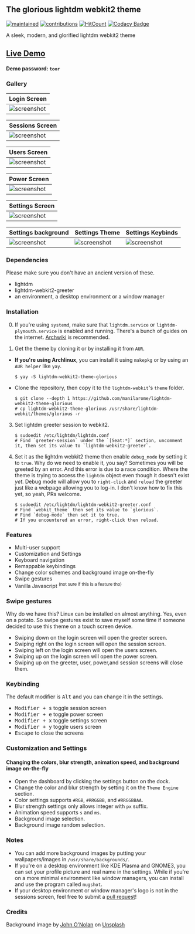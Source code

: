 ## The glorious lightdm webkit2 theme

[![maintained](https://img.shields.io/maintenance/yes/2020?label=maintained&style=flat-square)](https://github.com/manilarome/the-glorious-lightdm-webkit2-theme/commits/master) [![contributions](https://img.shields.io/badge/contribution-welcome-brightgreen&?style=flat-square)](https://github.com/manilarome/the-glorious-lightdm-webkit2-theme/pulls) [![HitCount](http://hits.dwyl.com/manilarome/the-glorious-lightdm-webkit2-theme.svg)](http://hits.dwyl.com/manilarome/the-glorious-lightdm-webkit2-theme) [![Codacy Badge](https://app.codacy.com/project/badge/Grade/0812167ef9954b74ac23f7c1bfeb3764)](https://www.codacy.com?utm_source=github.com&amp;utm_medium=referral&amp;utm_content=manilarome/the-glorious-lightdm-webkit2-theme&amp;utm_campaign=Badge_Grade)

A sleek, modern, and glorified lightdm webkit2 theme

## [Live Demo](https://manilarome.github.io/lightdm-webkit2-theme-glorious)
#### Demo password: `toor`

### Gallery

| Login Screen |
| --- |
| ![screenshot](scrots/login.webp) |

| Sessions Screen |
| --- |
| ![screenshot](scrots/sessions.webp) |

| Users Screen |
| --- |
| ![screenshot](scrots/users.webp) |

| Power Screen |
| --- |
| ![screenshot](scrots/power.webp) |

| Settings Screen |
| --- |
| ![screenshot](scrots/settings.webp) |

| Settings background | Settings Theme | Settings Keybinds |
| --- | --- | --- |
| ![screenshot](scrots/settings-bg.webp) | ![screenshot](scrots/settings-theme.webp) | ![screenshot](scrots/settings-keybinds.webp) |


### Dependencies

Please make sure you don't have an ancient version of these.

+ lightdm
+ lightdm-webkit2-greeter
+ an environment, a desktop environment or a window manager

### Installation

0. If you're using `systemd`, make sure that `lightdm.service` or `lightdm-plymouth.service` is enabled and running. There's a bunch of guides on the internet. [Archwiki](https://wiki.archlinux.org/index.php/LightDM) is recommended.

1. Get the theme by cloning it or by installing it from `AUR`.

+ **If you're using Archlinux**, you can install it using `makepkg` or by using an `AUR helper` like `yay`.

	```
	$ yay -S lightdm-webkit2-theme-glorious
	```
+ Clone the repository, then copy it to the `lightdm-webkit`'s `theme` folder.

	```
	$ git clone --depth 1 https://github.com/manilarome/lightdm-webkit2-theme-glorious
	# cp lightdm-webkit2-theme-glorious /usr/share/lightdm-webkit/themes/glorious -r
	```

3. Set lightdm greeter session to webkit2.

	```
	$ sudoedit /etc/lightdm/lightdm.conf
	# Find `greeter-session` under the `[Seat:*]` section, uncomment it, then set its value to `lightdm-webkit2-greeter`.
	```

4. Set it as the lightdm webkit2 theme then enable `debug_mode` by setting it to `true`. Why do we need to enable it, you say? Sometimes you will be greeted by an error. And this error is due to a race condition. Where the theme is trying to access the `lightdm` object even though it doesn't exist *yet*. Debug mode will allow you to `right-click` and `reload` the greeter just like a webpage allowing you to log-in. I don't know how to fix this yet, so yeah, PRs welcome. 

	```
	$ sudoedit /etc/lightdm/lightdm-webkit2-greeter.conf
	# Find `webkit_theme` then set its value to `glorious`.
	# Find `debug-mode` then set it to true.
	# If you encountered an error, right-click then reload.
	```

### Features

+ Multi-user support
+ Customization and Settings
+ Keyboard navigation
+ Remappable keybindings
+ Change color schemes and background image on-the-fly
+ Swipe gestures
+ Vanilla Javascript <sup>(not sure if this is a feature tho)</sup>

### Swipe gestures

Why do we have this? Linux can be installed on almost anything. Yes, even on a potato. So swipe gestures exist to save myself some time if someone decided to use this theme on a touch screen device.

+ Swiping down on the login screen will open the greeter screen.
+ Swiping right on the login screen will open the session screen.
+ Swiping left on the login screen will open the users screen.
+ Swiping up on the login screen will open the power screen.
+ Swiping up on the greeter, user, power,and session screens will close them.

### Keybinding

The default modifier is <kbd>Alt</kbd> and you can change it in the settings.

+ <kbd>Modifier + s</kbd> toggle session screen
+ <kbd>Modifier + e</kbd> toggle power screen
+ <kbd>Modifier + x</kbd> toggle settings screen
+ <kbd>Modifier + y</kbd> toggle users screen
+ <kbd>Escape</kbd> to close the screens

### Customization and Settings

#### Changing the colors, blur strength, animation speed, and background image on-the-fly

+ Open the dashboard by clicking the settings button on the dock.
+ Change the color and blur strength by setting it on the `Theme Engine` section.
+ Color settings supports `#RGB`, `#RRGGBB`, and `#RRGGBBAA`.
+ Blur strength settings only allows integer with `px` suffix.
+ Animation speed supports `s` and `ms`.
+ Background image selection.
+ Background image random selection.

### Notes

+ You can add more background images by putting your wallpapers/images in `/usr/share/backgrounds/`.
+ If you're on a desktop environment like KDE Plasma and GNOME3, you can set your profile picture and real name in the settings. While if you're on a more minimal environment like window managers, you can install and use the program called `mugshot`.
+ If your desktop environment or window manager's logo is not in the sessions screen, feel free to submit a [pull request](https://github.com/manilarome/lightdm-webkit2-theme-glorious/pulls)!

### Credits

<span>Background image by <a href="https://unsplash.com/@johnonolan?utm_source=unsplash&amp;utm_medium=referral&amp;utm_content=creditCopyText">John O'Nolan</a> on <a href="https://unsplash.com/s/photos/waves?utm_source=unsplash&amp;utm_medium=referral&amp;utm_content=creditCopyText">Unsplash</a></span>
